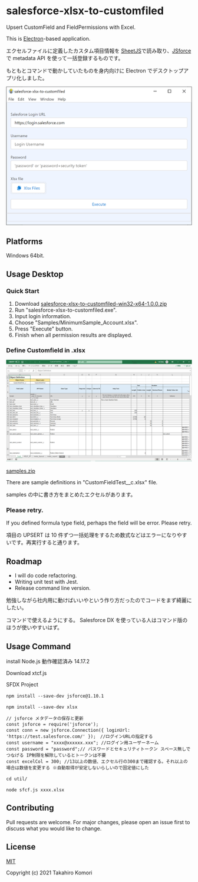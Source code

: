 # salesforce-xlsx-to-customfiled

Upsert CustomField and FieldPermissions with Excel.

This is [Electron](https://www.electronjs.org/)-based application.

エクセルファイルに定義したカスタム項目情報を
[SheetJS](https://github.com/SheetJS/sheetjs)で読み取り、[JSforce](https://github.com/jsforce/jsforce)で metadata API を使って一括登録するものです。

もともとコマンドで動かしていたものを身内向けに Electron でデスクトップアプリ化しました。

<img src="asset/screenshot.png">

## Platforms

Windows 64bit.

## Usage Desktop

### Quick Start

1. Download [salesforce-xlsx-to-customfiled-win32-x64-1.0.0.zip
   ](https://github.com/takahiro717/salesforce-xlsx-to-customfiled/releases)
2. Run "salesforce-xlsx-to-customfiled.exe".
3. Input login information.
4. Choose "Samples/MinimumSample_Account.xlsx".
5. Press "Execute" button.
6. Finish when all permission results are displayed.

### Define Customfield in .xlsx

<img src="asset/screenshot2.png" width="720">

[samples.zip](https://github.com/takahiro717/salesforce-xlsx-to-customfiled/releases)

There are sample definitions in "CustomFieldTest\_\_c.xlsx" file.

samples の中に書き方をまとめたエクセルがあります。

### Please retry.

If you defined formula type field, perhaps the field will be error. Please retry.

項目の UPSERT は 10 件ずつ一括処理をするため数式などはエラーになりやすいです。再実行すると通ります。

## Roadmap

- I will do code refactoring.
- Writing unit test with Jest.
- Release command line version.

勉強しながら社内用に動けばいいやという作り方だったのでコードをまず綺麗にしたい。

コマンドで使えるようにする。
Salesforce DX を使っている人はコマンド版のほうが使いやすいはず。

## Usage Command

install Node.js 
動作確認済み 14.17.2

Download xtcf.js

SFDX Project

```
npm install --save-dev jsforce@1.10.1
```

```
npm install --save-dev xlsx
```

```
// jsforce メタデータの保存と更新
const jsforce = require('jsforce');
const conn = new jsforce.Connection({ loginUrl: 'https://test.salesforce.com/' });　//ログインURLの指定する
const username = "xxxx@xxxxxx.xxx"; //ログイン用ユーザーネーム
const password = "password";// パスワードとセキュリティトークン スペース無しでつなげる IP制限を解除しているとトークンは不要
const excelCol = 300; //13以上の数値、エクセル行の300まで確認する。それ以上の場合は数値を変更する ※自動取得が安定しないらしいので固定値にした
```


```
cd util/
```

```
node sfcf.js xxxx.xlsx
```




## Contributing

Pull requests are welcome. For major changes, please open an issue first to discuss what you would like to change.

## License

[MIT](/LICENSE)

Copyright (c) 2021 Takahiro Komori
